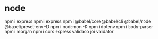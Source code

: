 # node
npm i express
npm i express
npm i @babel/core @babel/cli @babel/node @babel/preset-env -D
npm i nodemon -D
npm i dotenv 
npm i body-parser
npm i  morgan
npm i  cors
express validado joi validator